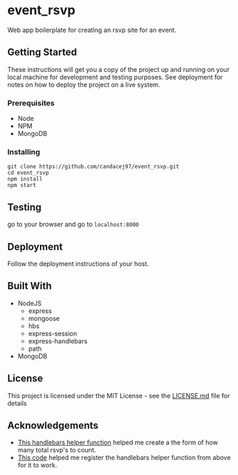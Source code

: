 # event_rsvp
Web app boilerplate for creating an rsvp site for an event.

<!-- ## Features -->

<!-- * admin panel - create (or add custom) rsvp codes to db -->
<!-- * ability to use a config file for db security -->

## Getting Started

These instructions will get you a copy of the project up and running on your local machine for development and testing purposes. See deployment for notes on how to deploy the project on a live system.

### Prerequisites

* Node
* NPM
* MongoDB

### Installing

```
git clone https://github.com/candacej97/event_rsvp.git
cd event_rsvp
npm install
npm start
```

## Testing

go to your browser and go to `localhost:8000`

## Deployment

Follow the deployment instructions of your host.

## Built With

* NodeJS
    * express
    * mongoose
    * hbs
    * express-session
    * express-handlebars
    * path
* MongoDB

## License

This project is licensed under the MIT License - see the [LICENSE.md](LICENSE.md) file for details

## Acknowledgements

* [This handlebars helper function](https://stackoverflow.com/questions/11924452/iterating-over-basic-for-loop-using-handlebars-js) helped me create a the form of how many total rsvp's to count.
* [This code](https://stackoverflow.com/questions/41423727/handlebars-registerhelper-serverside-with-expressjs) helped me register the handlebars helper function from above for it to work.